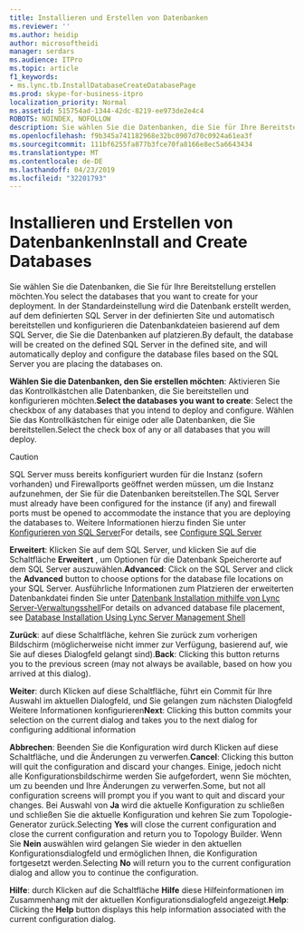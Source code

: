 ```yaml
---
title: Installieren und Erstellen von Datenbanken
ms.reviewer: ''
ms.author: heidip
author: microsoftheidi
manager: serdars
ms.audience: ITPro
ms.topic: article
f1_keywords:
- ms.lync.tb.InstallDatabaseCreateDatabasePage
ms.prod: skype-for-business-itpro
localization_priority: Normal
ms.assetid: 515754ad-1344-42dc-8219-ee973de2e4c4
ROBOTS: NOINDEX, NOFOLLOW
description: Sie wählen Sie die Datenbanken, die Sie für Ihre Bereitstellung erstellen möchten. In der Standardeinstellung wird die Datenbank erstellt werden, auf dem definierten SQL Server in der definierten Site und automatisch bereitstellen und konfigurieren die Datenbankdateien basierend auf dem SQL Server, die Sie die Datenbanken auf platzieren.
ms.openlocfilehash: f9b345a741182968e32bc0907d70c0924a61ea3f
ms.sourcegitcommit: 111bf6255fa877b3fce70fa8166e8ec5a6643434
ms.translationtype: MT
ms.contentlocale: de-DE
ms.lasthandoff: 04/23/2019
ms.locfileid: "32201793"
---
```

# <a name="install-and-create-databases"></a><span data-ttu-id="2267a-104">Installieren und Erstellen von Datenbanken</span><span class="sxs-lookup"><span data-stu-id="2267a-104">Install and Create Databases</span></span>

<span data-ttu-id="2267a-105">Sie wählen Sie die Datenbanken, die Sie für Ihre Bereitstellung erstellen möchten.</span><span class="sxs-lookup"><span data-stu-id="2267a-105">You select the databases that you want to create for your deployment.</span></span> <span data-ttu-id="2267a-106">In der Standardeinstellung wird die Datenbank erstellt werden, auf dem definierten SQL Server in der definierten Site und automatisch bereitstellen und konfigurieren die Datenbankdateien basierend auf dem SQL Server, die Sie die Datenbanken auf platzieren.</span><span class="sxs-lookup"><span data-stu-id="2267a-106">By default, the database will be created on the defined SQL Server in the defined site, and will automatically deploy and configure the database files based on the SQL Server you are placing the databases on.</span></span>

 <span data-ttu-id="2267a-107">**Wählen Sie die Datenbanken, den Sie erstellen möchten**: Aktivieren Sie das Kontrollkästchen alle Datenbanken, die Sie bereitstellen und konfigurieren möchten.</span><span class="sxs-lookup"><span data-stu-id="2267a-107">**Select the databases you want to create**: Select the checkbox of any databases that you intend to deploy and configure.</span></span> <span data-ttu-id="2267a-108">Wählen Sie das Kontrollkästchen für einige oder alle Datenbanken, die Sie bereitstellen.</span><span class="sxs-lookup"><span data-stu-id="2267a-108">Select the check box of any or all databases that you will deploy.</span></span>

> [!CAUTION]
> <span data-ttu-id="2267a-109">SQL Server muss bereits konfiguriert wurden für die Instanz (sofern vorhanden) und Firewallports geöffnet werden müssen, um die Instanz aufzunehmen, der Sie für die Datenbanken bereitstellen.</span><span class="sxs-lookup"><span data-stu-id="2267a-109">The SQL Server must already have been configured for the instance (if any) and firewall ports must be opened to accommodate the instance that you are deploying the databases to.</span></span> <span data-ttu-id="2267a-110">Weitere Informationen hierzu finden Sie unter [Konfigurieren von SQL Server](https://technet.microsoft.com/library/375e5cc4-e436-46dc-9b02-5063f35cdcc1.aspx)</span><span class="sxs-lookup"><span data-stu-id="2267a-110">For details, see [Configure SQL Server](https://technet.microsoft.com/library/375e5cc4-e436-46dc-9b02-5063f35cdcc1.aspx)</span></span>

 <span data-ttu-id="2267a-111">**Erweitert**: Klicken Sie auf dem SQL Server, und klicken Sie auf die Schaltfläche **Erweitert** , um Optionen für die Datenbank Speicherorte auf dem SQL Server auszuwählen.</span><span class="sxs-lookup"><span data-stu-id="2267a-111">**Advanced**: Click on the SQL Server and click the **Advanced** button to choose options for the database file locations on your SQL Server.</span></span> <span data-ttu-id="2267a-112">Ausführliche Informationen zum Platzieren der erweiterten Datenbankdatei finden Sie unter [Datenbank Installation mithilfe von Lync Server-Verwaltungsshell](https://technet.microsoft.com/library/c90a6449-4dd5-4b18-b21c-ea2c2a64dc3c.aspx)</span><span class="sxs-lookup"><span data-stu-id="2267a-112">For details on advanced database file placement, see [Database Installation Using Lync Server Management Shell](https://technet.microsoft.com/library/c90a6449-4dd5-4b18-b21c-ea2c2a64dc3c.aspx)</span></span>

 <span data-ttu-id="2267a-113">**Zurück**: auf diese Schaltfläche, kehren Sie zurück zum vorherigen Bildschirm (möglicherweise nicht immer zur Verfügung, basierend auf, wie Sie auf dieses Dialogfeld gelangt sind).</span><span class="sxs-lookup"><span data-stu-id="2267a-113">**Back**: Clicking this button returns you to the previous screen (may not always be available, based on how you arrived at this dialog).</span></span>

 <span data-ttu-id="2267a-114">**Weiter**: durch Klicken auf diese Schaltfläche, führt ein Commit für Ihre Auswahl im aktuellen Dialogfeld, und Sie gelangen zum nächsten Dialogfeld Weitere Informationen konfigurieren</span><span class="sxs-lookup"><span data-stu-id="2267a-114">**Next**: Clicking this button commits your selection on the current dialog and takes you to the next dialog for configuring additional information</span></span>

 <span data-ttu-id="2267a-115">**Abbrechen**: Beenden Sie die Konfiguration wird durch Klicken auf diese Schaltfläche, und die Änderungen zu verwerfen.</span><span class="sxs-lookup"><span data-stu-id="2267a-115">**Cancel**: Clicking this button will quit the configuration and discard your changes.</span></span> <span data-ttu-id="2267a-116">Einige, jedoch nicht alle Konfigurationsbildschirme werden Sie aufgefordert, wenn Sie möchten, um zu beenden und Ihre Änderungen zu verwerfen.</span><span class="sxs-lookup"><span data-stu-id="2267a-116">Some, but not all configuration screens will prompt you if you want to quit and discard your changes.</span></span> <span data-ttu-id="2267a-117">Bei Auswahl von **Ja** wird die aktuelle Konfiguration zu schließen und schließen Sie die aktuelle Konfiguration und kehren Sie zum Topologie-Generator zurück.</span><span class="sxs-lookup"><span data-stu-id="2267a-117">Selecting **Yes** will close the current configuration and close the current configuration and return you to Topology Builder.</span></span> <span data-ttu-id="2267a-118">Wenn Sie **Nein** auswählen wird gelangen Sie wieder in den aktuellen Konfigurationsdialogfeld und ermöglichen Ihnen, die Konfiguration fortgesetzt werden.</span><span class="sxs-lookup"><span data-stu-id="2267a-118">Selecting **No** will return you to the current configuration dialog and allow you to continue the configuration.</span></span>

 <span data-ttu-id="2267a-119">**Hilfe**: durch Klicken auf die Schaltfläche **Hilfe** diese Hilfeinformationen im Zusammenhang mit der aktuellen Konfigurationsdialogfeld angezeigt.</span><span class="sxs-lookup"><span data-stu-id="2267a-119">**Help**: Clicking the **Help** button displays this help information associated with the current configuration dialog.</span></span>


